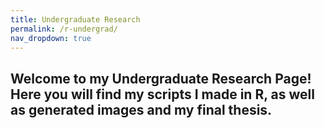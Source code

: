 ```yaml
---
title: Undergraduate Research
permalink: /r-undergrad/
nav_dropdown: true
---
```


## Welcome to my Undergraduate Research Page! Here you will find my scripts I made in R, as well as generated images and my final thesis.

